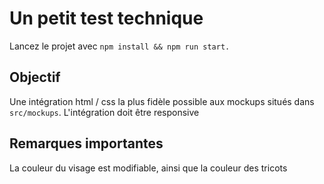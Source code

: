 # Un petit test technique

Lancez le projet avec  `npm install && npm run start.`
## Objectif

Une intégration html / css la plus fidèle possible aux mockups situés dans `src/mockups`.
L'intégration doit être responsive


## Remarques importantes

La couleur du visage est modifiable, ainsi que la couleur des tricots
